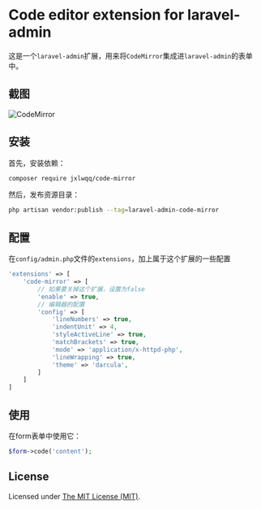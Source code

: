 # Code editor extension for laravel-admin


这是一个`laravel-admin`扩展，用来将`CodeMirror`集成进`laravel-admin`的表单中。

## 截图

![CodeMirror](https://user-images.githubusercontent.com/2421068/45276361-5a038480-b4f4-11e8-8b49-932f001f073b.png)

## 安装

首先，安装依赖：
```bash
composer require jxlwqq/code-mirror
```

然后，发布资源目录：
```bash
php artisan vendor:publish --tag=laravel-admin-code-mirror
```

## 配置

在`config/admin.php`文件的`extensions`，加上属于这个扩展的一些配置
```php
'extensions' => [
    'code-mirror' => [
        // 如果要关掉这个扩展，设置为false
        'enable' => true,
        // 编辑器的配置
        'config' => [
            'lineNumbers' => true,
            'indentUnit' => 4,
            'styleActiveLine' => true,
            'matchBrackets' => true,
            'mode' => 'application/x-httpd-php',
            'lineWrapping' => true,
            'theme' => 'darcula',
        ]
    ]
]
```

## 使用

在form表单中使用它：
```php
$form->code('content');
```

License
------------
Licensed under [The MIT License (MIT)](LICENSE).
